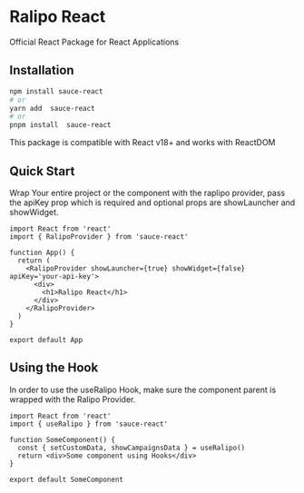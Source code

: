 # Ralipo React

Official React Package for React Applications

## Installation

```bash
npm install sauce-react
# or
yarn add  sauce-react
# or
pnpm install  sauce-react
```

This package is compatible with React v18+ and works with ReactDOM

## Quick Start

Wrap Your entire project or the component with the raplipo provider, pass the apiKey prop which is required and optional props are showLauncher and showWidget.

```tsx
import React from 'react'
import { RalipoProvider } from 'sauce-react'

function App() {
  return (
    <RalipoProvider showLauncher={true} showWidget={false} apiKey='your-api-key'>
      <div>
        <h1>Ralipo React</h1>
      </div>
    </RalipoProvider>
  )
}

export default App
```

## Using the Hook

In order to use the useRalipo Hook, make sure the component parent is wrapped with the Ralipo Provider.

```tsx
import React from 'react'
import { useRalipo } from 'sauce-react'

function SomeComponent() {
  const { setCustomData, showCampaignsData } = useRalipo()
  return <div>Some component using Hooks</div>
}

export default SomeComponent
```
